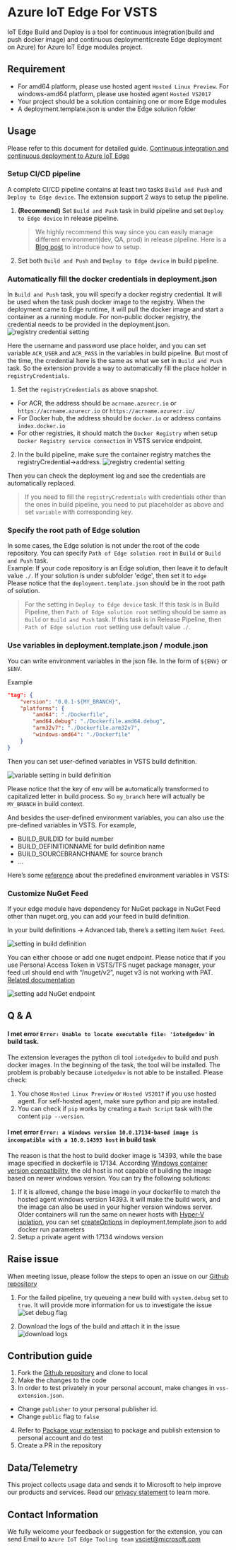 # Azure IoT Edge For VSTS
IoT Edge Build and Deploy is a tool for continuous integration(build and push docker image) and continuous deployment(create Edge deployment on Azure) for Azure IoT Edge modules project.

## Requirement
* For amd64 platform, please use hosted agent `Hosted Linux Preview`. For windows-amd64 platform, please use hosted agent `Hosted VS2017`
* Your project should be a solution containing one or more Edge modules
* A deployment.template.json is under the Edge solution folder

## Usage
Please refer to this document for detailed guide.
[Continuous integration and continuous deployment to Azure IoT Edge](https://docs.microsoft.com/en-us/azure/iot-edge/how-to-ci-cd)

### Setup CI/CD pipeline
A complete CI/CD pipeline contains at least two tasks `Build and Push` and `Deploy to Edge device`. The extension support 2 ways to setup the pipeline.

1. **(Recommend)** Set `Build and Push` task in build pipeline and set `Deploy to Edge device` in release pipeline.  

    > We highly recommend this way since you can easily manage different environment(dev, QA, prod) in release pipeline. Here is a [Blog post](https://blogs.msdn.microsoft.com/iotdev/) to introduce how to setup.

2. Set both `Build and Push` and `Deploy to Edge device` in build pipeline.  

### Automatically fill the docker credentials in deployment.json
In `Build and Push` task, you will specify a docker registry credential. It will be used when the task push docker image to the registry.
When the deployment came to Edge runtime, it will pull the docker image and start a container as a running module. For non-public docker registry, the credential needs to be provided in the deployment.json. 
![registry credential setting](https://raw.githubusercontent.com/michaeljqzq/host-image/master/docs-4.png)

Here the username and password use place holder, and you can set variable `ACR_USER` and `ACR_PASS` in the variables in build pipeline. But most of the time, the credential here is the same as what we set in `Build and Push` task. So the extension provide a way to automatically fill the place holder in `registryCredentials`.

1. Set the `registryCredentials` as above snapshot.
  * For ACR, the address should be `acrname.azurecr.io` or `https://acrname.azurecr.io` or `https://acrname.azurecr.io/`
  * For Docker hub, the address should be `docker.io` or address contains `index.docker.io`
  * For other registries, it should match the `Docker Registry` when setup `Docker Registry service connection` in VSTS service endpoint.
2. In the build pipeline, make sure the container registry matches the registryCredential->address.
  ![registry credential setting](https://raw.githubusercontent.com/michaeljqzq/host-image/master/docs-5.png)

Then you can check the deployment log and see the credentials are automatically replaced.

> If you need to fill the `registryCredentials` with credentials other than the ones in build pipeline, you need to put placeholder as above and set `variable` with corresponding key. 

### Specify the root path of Edge solution
In some cases, the Edge solution is not under the root of the code repository. You can specify `Path of Edge solution root` in `Build` or `Build and Push` task.  
Example: If your code repository is an Edge solution, then leave it to default value `./`. If your solution is under subfolder 'edge', then set it to `edge`  
Please notice that the `deployment.template.json` should be in the root path of solution.

> For the setting in `Deploy to Edge device` task. If this task is in Build Pipeline, then `Path of Edge solution root` setting should be same as `Build` or `Build and Push` task. If this task is in Release Pipeline, then `Path of Edge solution root` setting use default value `./`.

### Use variables in deployment.template.json / module.json
You can write environment variables in the json file. In the form of `${ENV}` or `$ENV`.  
  
Example
```json
"tag": {
    "version": "0.0.1-${MY_BRANCH}",
    "platforms": {
        "amd64": "./Dockerfile",
        "amd64.debug": "./Dockerfile.amd64.debug",
        "arm32v7": "./Dockerfile.arm32v7",
        "windows-amd64": "./Dockerfile"
    }
}
```

Then you can set user-defined variables in VSTS bulld definition.

![variable setting in build definition](https://raw.githubusercontent.com/michaeljqzq/host-image/master/docs-3.png)

Please notice that the key of env will be automatically transformed to capitalized letter in build process. So `my_branch` here will actually be `MY_BRANCH` in build context.

And besides the user-defined environment variables, you can also use the pre-defined variables in VSTS. For example,

* BUILD_BUILDID for build number
*	BUILD_DEFINITIONNAME for build definition name
*	BUILD_SOURCEBRANCHNAME for source branch
*	…

Here’s some [reference](https://docs.microsoft.com/en-us/vsts/pipelines/build/variables?view=vsts&tabs=batch#qa) about the predefined environment variables in VSTS:

### Customize NuGet Feed

If your edge module have dependency for NuGet package in NuGet Feed other than nuget.org, you can add your feed in build definition.

In your build definitions -> Advanced tab, there’s a setting item `NuGet Feed`.

![setting in build definition](https://raw.githubusercontent.com/michaeljqzq/host-image/master/docs-1.png)

You can either choose or add one nuget endpoint. Please notice that if you use Personal Access Token in VSTS/TFS nuget package manager, your feed url should end with “/nuget/v2”, nuget v3 is not working with PAT. [Related documentation](https://docs.microsoft.com/en-us/vsts/package/nuget/nuget-exe?view=vsts#add-a-feed-to-nuget-2)

![setting add NuGet endpoint](https://raw.githubusercontent.com/michaeljqzq/host-image/master/docs-2.png)

## Q & A

#### I met error `Error: Unable to locate executable file: 'iotedgedev'` in build task.
The extension leverages the python cli tool `iotedgedev` to build and push docker images. In the beginning of the task, the tool will be installed. The problem is probably because `iotedgedev` is not able to be installed. Please check:
1. You chose `Hosted Linux Preview` or `Hosted VS2017` if you use hosted agent. For self-hosted agent, make sure python and pip are installed.
2. You can check if `pip` works by creating a `Bash Script` task with the content `pip --version`.

#### I met error `Error: a Windows version 10.0.17134-based image is incompatible with a 10.0.14393 host` in build task
The reason is that the host to build docker image is 14393, while the base image specified in dockerfile is 17134. According [Windows container version compatibility](https://docs.microsoft.com/en-us/virtualization/windowscontainers/deploy-containers/version-compatibility), the old host is not capable of building the image based on newer windows version.
You can try the following solutions:
1.	If it is allowed, change the base image in your dockerfile to match the hosted agent windows version 14393. It will make the build work, and the image can also be used in your higher version windows server. Older containers will run the same on newer hosts with [Hyper-V isolation](https://docs.microsoft.com/en-us/virtualization/windowscontainers/manage-containers/hyperv-container), you can set [createOptions](https://docs.microsoft.com/en-us/azure/iot-edge/module-edgeagent-edgehub) in deployment.template.json to add docker run parameters
2.	Setup a private agent with 17134 windows version


## Raise issue
When meeting issue, please follow the steps to open an issue on our [Github repository](https://github.com/Microsoft/azure-iot-edge-vsts-extension)

1. For the failed pipeline, try queueing a new build with `system.debug` set to `true`. It will provide more information for us to investigate the issue
![set debug flag](https://raw.githubusercontent.com/michaeljqzq/host-image/master/docs-6.png)

2. Download the logs of the build and attach it in the issue
![download logs](https://raw.githubusercontent.com/michaeljqzq/host-image/master/docs-7.png)

## Contribution guide
1. Fork the [Github repository](https://github.com/Microsoft/azure-iot-edge-vsts-extension) and clone to local
2. Make the changes to the code
3. In order to test privately in your personal account, make changes in `vss-extension.json`.
  * Change `publisher` to your personal publisher id.
  * Change `public` flag to `false`
4. Refer to [Package your extension](https://docs.microsoft.com/en-us/azure/devops/extend/develop/add-build-task?view=vsts#step-4-package-your-extension) to package and publish extension to personal account and do test
5. Create a PR in the repository

## Data/Telemetry

This project collects usage data and sends it to Microsoft to help improve our products and services. Read our [privacy statement](http://go.microsoft.com/fwlink/?LinkId=521839) to learn more.

## Contact Information
We fully welcome your feedback or suggestion for the extension, you can send Email to `Azure IoT Edge Tooling team` vsciet@microsoft.com
